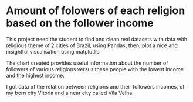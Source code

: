 # Amount of folowers of each religion based on the follower income

This project need the student to find and clean real datasets with data with religious theme of 2 cities of Brazil, using Pandas,
then, plot a nice and insightful visualisation using matplotlib

The chart created provides useful information about the number of followers of various religions versus these people with the lowest income and the highest income.

I got data of the relation between religions and their followers incomes, of my born city Vitória and a near city called Vila Velha.
